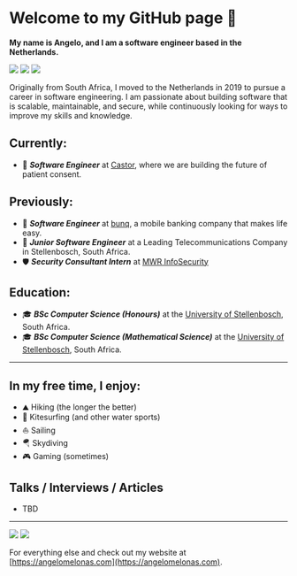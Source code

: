 # Welcome to my GitHub page 👋

**My name is Angelo, and I am a software engineer based in the Netherlands.** 

[![](https://img.shields.io/badge/-angelomelonas-blue?style=flat-square&logo=Linkedin&logoColor=white&link=https://www.linkedin.com/in/angelomelonas/)](https://www.linkedin.com/in/angelomelonas/) 
[![](https://img.shields.io/badge/-@angelomelonas-03a57a?style=flat-square&labelColor=000000&logo=Medium&link=https://medium.com/@angelomelonas)](https://medium.com/@angelomelonas)
![](https://komarev.com/ghpvc/?username=angelomelonas)

Originally from South Africa, I moved to the Netherlands in 2019 to pursue a career in software engineering. 
I am passionate about building software that is scalable, maintainable, and secure, while continuously looking for ways to improve my skills and knowledge.

## Currently:

- 🔬 **_Software Engineer_** at [Castor](https://www.castoredc.com/), where we are building the future of patient consent.

## Previously:

- 🏦 **_Software Engineer_** at [bunq](https://www.bunq.com/), a mobile banking company that makes life easy.
- 📡 **_Junior Software Engineer_** at a Leading Telecommunications Company in Stellenbosch, South Africa.
- 🛡️ **_Security Consultant Intern_** at [MWR InfoSecurity](https://www.mwrcybersec.com/)

## Education:

- 🎓 **_BSc Computer Science (Honours)_** at the [University of Stellenbosch](https://www.sun.ac.za/), South Africa.
- 🎓 **_BSc Computer Science (Mathematical Science)_** at the [University of Stellenbosch](https://www.sun.ac.za/), South Africa.

---

## In my free time, I enjoy:

- ⛰️ Hiking (the longer the better)
- 🌊 Kitesurfing (and other water sports)
- ⛵ Sailing
- 🪂 Skydiving
- 🎮 Gaming (sometimes)


## Talks / Interviews / Articles

- TBD

---

![](https://github-readme-stats.vercel.app/api?username=angelomelonas&show_icons=true&theme=vue&include_all_commits=true) 
![](https://github-readme-stats.vercel.app/api/top-langs/?username=angelomelonas&layout=compact&theme=vue&langs_count=6&hide=tsql,css)

For everything else and check out my website at [https://angelomelonas.com](https://angelomelonas.com).
